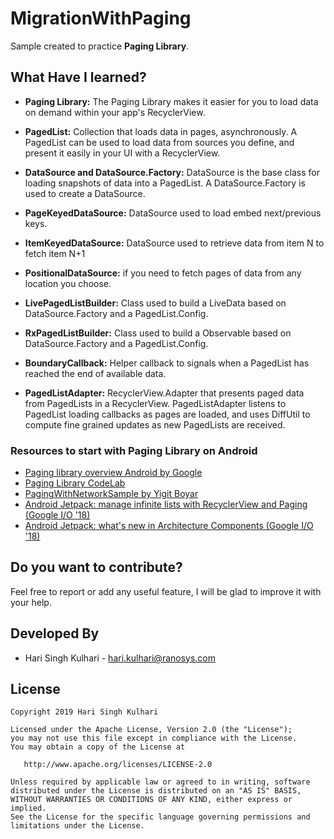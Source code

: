 # MigrationWithPaging

Sample created to practice **Paging Library**.

## What Have I learned?

* **Paging Library:** The Paging Library makes it easier for you to load data on demand within your app's RecyclerView.

* **PagedList:** Collection that loads data in pages, asynchronously. A PagedList can be used to load data from sources you define, and present it easily in your UI with a RecyclerView.

* **DataSource and DataSource.Factory:** DataSource is the base class for loading snapshots of data into a PagedList. A DataSource.Factory is used to create a DataSource.

* **PageKeyedDataSource:** DataSource used to load embed next/previous keys.

* **ItemKeyedDataSource:** DataSource used to retrieve data from item N to fetch item N+1

* **PositionalDataSource:** if you need to fetch pages of data from any location you choose.

* **LivePagedListBuilder:** Class used to build a LiveData<PagedList> based on DataSource.Factory and a PagedList.Config.

* **RxPagedListBuilder:** Class used to build a Observable<PagedList> based on DataSource.Factory and a PagedList.Config.

* **BoundaryCallback:** Helper callback to signals when a PagedList has reached the end of available data.

* **PagedListAdapter:** RecyclerView.Adapter that presents paged data from PagedLists in a RecyclerView. PagedListAdapter listens to PagedList loading callbacks as pages are loaded, and uses DiffUtil to compute fine grained updates as new PagedLists are received.

### Resources to start with Paging Library on Android

* [Paging library overview Android by Google][10]
* [Paging Library CodeLab][11]
* [PagingWithNetworkSample by Yigit Boyar][12]
* [Android Jetpack: manage infinite lists with RecyclerView and Paging (Google I/O '18)][13]
* [Android Jetpack: what's new in Architecture Components (Google I/O '18)][13]

 [9]: https://developer.android.com/topic/libraries/architecture/paging/
[10]: https://codelabs.developers.google.com/codelabs/android-paging/index.html?index=..%2F..%2Findex#0
[11]: https://github.com/googlesamples/android-architecture-components/tree/master/PagingWithNetworkSample
[12]: https://www.youtube.com/watch?v=BE5bsyGGLf4
[13]: https://www.youtube.com/watch?v=pErTyQpA390&t=862s
[14]: https://antonioleiva.com/kotlin-android-developers-book/



Do you want to contribute?
--------------------------

Feel free to report or add any useful feature, I will be glad to improve it with your help.

Developed By
------------

* Hari Singh Kulhari  - <hari.kulhari@ranosys.com> 

License
-------

    Copyright 2019 Hari Singh Kulhari

    Licensed under the Apache License, Version 2.0 (the "License");
    you may not use this file except in compliance with the License.
    You may obtain a copy of the License at

       http://www.apache.org/licenses/LICENSE-2.0

    Unless required by applicable law or agreed to in writing, software
    distributed under the License is distributed on an "AS IS" BASIS,
    WITHOUT WARRANTIES OR CONDITIONS OF ANY KIND, either express or implied.
    See the License for the specific language governing permissions and
    limitations under the License.
